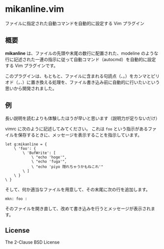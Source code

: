 # mikanline.vim

ファイルに指定された自動コマンドを自動的に設定する Vim プラグイン

## 概要

**mikanline** は、ファイルの先頭や末尾の数行に配置された、modeline のような行に記述された一連の指示に従って自動コマンド（autocmd）を自動的に設定する Vim プラグインです。

このプラグインは、もともと、ファイルに含まれる句読点（、。）をカンマとピリオド（，．）に置き換える処理を、ファイル書き込み前に自動的に行いたいという思いから開発されました。

## 例

長い説明を読むよりも体験したほうが早いと思います（説明力が足りないだけ）

vimrc に次のように記述してみてください。
これは `foo` という指示があるファイルを保存するときに、メッセージを表示することを指示しています。

```vim
let g:mikanline = {
    \ 'foo': {
        \ 'BufWrite': [
            \ "echo 'hoge'",
            \ "echo 'fuga'",
            \ "echo 'piyo 隠れちゃうかもねこれ'"
        \ ]
    \ }
\ }
```

そして、何か適当なファイルを用意して、その末尾に次の行を追加します。

```plain
mkn: foo :
```

そのファイルを開き直して、改めて書き込みを行うとメッセージが表示されます。

## License

The 2-Clause BSD License
